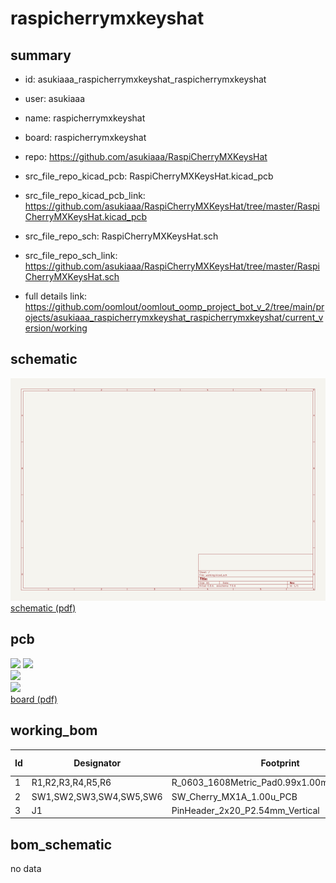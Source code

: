 # raspicherrymxkeyshat
 
## summary 
* id: asukiaaa_raspicherrymxkeyshat_raspicherrymxkeyshat
* user: asukiaaa
* name: raspicherrymxkeyshat
* board: raspicherrymxkeyshat
* repo: https://github.com/asukiaaa/RaspiCherryMXKeysHat
* src_file_repo_kicad_pcb: RaspiCherryMXKeysHat.kicad_pcb
* src_file_repo_kicad_pcb_link: https://github.com/asukiaaa/RaspiCherryMXKeysHat/tree/master/RaspiCherryMXKeysHat.kicad_pcb


* src_file_repo_sch: RaspiCherryMXKeysHat.sch
* src_file_repo_sch_link: https://github.com/asukiaaa/RaspiCherryMXKeysHat/tree/master/RaspiCherryMXKeysHat.sch
* full details link: https://github.com/oomlout/oomlout_oomp_project_bot_v_2/tree/main/projects/asukiaaa_raspicherrymxkeyshat_raspicherrymxkeyshat/current_version/working  

## schematic  
![](working_schematic_600.png)  
[schematic (pdf)](working_schematic.pdf) 






















## pcb  
![](working_3d_600.png) 
![](working_3d_front_600.png)  
![](working_3d_back_600.png)  
![](working_600.png)  
[board (pdf)](working.pdf)  

## working_bom
| Id | Designator | Footprint | Quantity | Designation | Supplier and ref |  | None | 
| --- | --- | --- | --- | --- | --- | --- | --- | 
| 1 | R1,R2,R3,R4,R5,R6 | R_0603_1608Metric_Pad0.99x1.00mm_HandSolder | 6 | R |  |  | [''] | 
| 2 | SW1,SW2,SW3,SW4,SW5,SW6 | SW_Cherry_MX1A_1.00u_PCB | 6 | SW_Push |  |  | [''] | 
| 3 | J1 | PinHeader_2x20_P2.54mm_Vertical | 1 | Raspberry_Pi_2_3 |  |  | [''] | 


## bom_schematic
no data


